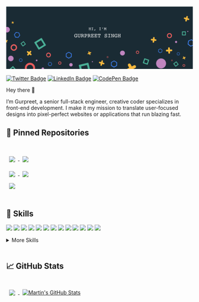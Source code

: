 [![Gurpreet's GitHub Banner](./assets/GitHubHeader.png)](https://github.com/gurpreetsingh41333)

[![Twitter Badge](https://img.shields.io/badge/Twitter-Profile-informational?style=flat&logo=twitter&logoColor=white&color=1CA2F1)](https://twitter.com/gpsingh41333)
[![LinkedIn Badge](https://img.shields.io/badge/LinkedIn-Profile-informational?style=flat&logo=linkedin&logoColor=white&color=0D76A8)](https://www.linkedin.com/in/gurpreet-singh41333/)
[![CodePen Badge](https://img.shields.io/badge/codesandbox-Profile-informational?style=flat&logo=codesandbox&logoColor=white&color=black)](https://codesandbox.io/u/gurpreetsingh41333)

Hey there 👋

I’m Gurpreet, a senior full-stack engineer, creative coder specializes in front-end development. I make it my mission to translate user-focused designs into pixel-perfect websites or applications that run blazing fast.

## 📌 Pinned Repositories

<br>

<a href="https://github.com/gurpreetsingh41333/react-redux-router-hooks-starter-kit">
  <img align="center" style="margin:1rem 0.5rem" src="https://github-readme-stats.vercel.app/api/pin/?username=gurpreetsingh41333&repo=react-redux-router-hooks-starter-kit&title_color=ffffff&text_color=c9cacc&icon_color=4AB197&bg_color=1A2B34" />
</a>

<a href="https://github.com/gurpreetsingh41333/react-redux-mfe">
  <img align="center" style="margin:0.5rem" src="https://github-readme-stats.vercel.app/api/pin/?username=gurpreetsingh41333&repo=react-redux-mfe&title_color=ffffff&text_color=c9cacc&icon_color=4AB197&bg_color=1A2B34" />
</a>

<br>

<a href="https://github.com/gurpreetsingh41333/authentication-component">
  <img align="center" style="margin:0.5rem" src="https://github-readme-stats.vercel.app/api/pin/?username=gurpreetsingh41333&repo=authentication-component&title_color=ffffff&text_color=c9cacc&icon_color=4AB197&bg_color=1A2B34" />
</a>

<a href="https://github.com/gurpreetsingh41333/webpackBasics">
  <img align="center" style="margin:0.5rem" src="https://github-readme-stats.vercel.app/api/pin/?username=gurpreetsingh41333&repo=webpackBasics&title_color=ffffff&text_color=c9cacc&icon_color=4AB197&bg_color=1A2B34" />
</a>

<br>

<a href="https://github.com/gurpreetsingh41333/eslint-webpack">
  <img align="center" style="margin:0.5rem" src="https://github-readme-stats.vercel.app/api/pin/?username=gurpreetsingh41333&repo=eslint-webpack&title_color=ffffff&text_color=c9cacc&icon_color=4AB197&bg_color=1A2B34" />
</a>

<br>
<br>

## 💼 Skills

![](https://img.shields.io/badge/Code-React-informational?style=flat&logo=react&logoColor=white&color=4AB197)
![](https://img.shields.io/badge/Code-ReactNative-informational?style=flat&logo=react&logoColor=white&color=4AB197)
![](https://img.shields.io/badge/Code-Redux-informational?style=flat&logo=Redux&logoColor=white&color=4AB197)
![](https://img.shields.io/badge/Code-Next-informational?style=flat&logo=next.js&logoColor=white&color=4AB197)
![](https://img.shields.io/badge/Code-Vue-informational?style=flat&logo=vue.js&logoColor=white&color=4AB197)
![](https://img.shields.io/badge/Code-Nuxt-informational?style=flat&logo=nuxt.js&logoColor=white&color=4AB197)
![](https://img.shields.io/badge/Code-Gatsby-informational?style=flat&logo=gatsby&logoColor=white&color=4AB197)
![](https://img.shields.io/badge/Code-JavaScript-informational?style=flat&logo=JavaScript&logoColor=white&color=4AB197)
![](https://img.shields.io/badge/Code-TypeScript-informational?style=flat&logo=TypeScript&logoColor=white&color=4AB197)
![](https://img.shields.io/badge/Code-Node-informational?style=flat&logo=node.js&logoColor=white&color=4AB197)
![](https://img.shields.io/badge/Code-Express-informational?style=flat&logo=express&logoColor=white&color=4AB197)
![](https://img.shields.io/badge/Code-MongoDB-informational?style=flat&logo=MongoDB&logoColor=white&color=4AB197)
![](https://img.shields.io/badge/Code-MySQL-informational?style=flat&logo=MySQL&logoColor=white&color=4AB197)

<details>
<summary>More Skills</summary>
<br>

![](https://img.shields.io/badge/Style-CSS-informational?style=flat&logo=css3&logoColor=white&color=4AB197)
![](https://img.shields.io/badge/Style-Tailwind-informational?style=flat&logo=Tailwind-CSS&logoColor=white&color=4AB197)
![](https://img.shields.io/badge/Style-Sass-informational?style=flat&logo=Sass&logoColor=white&color=4AB197)
![](https://img.shields.io/badge/Style-Stylus-informational?style=flat&logo=Stylus&logoColor=white&color=4AB197)

<br>

![](https://img.shields.io/badge/Test-Jest-informational?style=flat&logo=jest&logoColor=white&color=4AB197)
![](https://img.shields.io/badge/Test-Enzyme-informational?style=flat&logo=jest&logoColor=white&color=4AB197)
![](https://img.shields.io/badge/Test-React-Testing-Library-informational?style=flat&logo=jest&logoColor=white&color=4AB197)

<br>

![](https://img.shields.io/badge/Tools-Docker-informational?style=flat&logo=docker&logoColor=white&color=4AB197)
![](https://img.shields.io/badge/Tools-Netlify-informational?style=flat&logo=netlify&logoColor=white&color=4AB197)
![](https://img.shields.io/badge/Tools-Jenkins-informational?style=flat&logo=jenkins&logoColor=white&color=4AB197)
![](https://img.shields.io/badge/Tools-SonarQube-informational?style=flat&logo=SonarQube&logoColor=white&color=4AB197)
![](https://img.shields.io/badge/Tools-NPM-informational?style=flat&logo=npm&logoColor=white&color=4AB197)
![](https://img.shields.io/badge/Tools-Postman-informational?style=flat&logo=Postman&logoColor=white&color=4AB197)
![](https://img.shields.io/badge/Tools-Photoshop-informational?style=flat&logo=Adobe-Photoshop&logoColor=white&color=4AB197)
![](https://img.shields.io/badge/Tools-GitHub-informational?style=flat&logo=GitHub&logoColor=white&color=4AB197)
![](https://img.shields.io/badge/Tools-GitLab-informational?style=flat&logo=GitLab&logoColor=white&color=4AB197)
![](https://img.shields.io/badge/Tools-Bitbucket-informational?style=flat&logo=Bitbucket&logoColor=white&color=4AB197)
![](https://img.shields.io/badge/Tools-Jira-informational?style=flat&logo=Jira-Software&logoColor=white&color=4AB197)

</details>

<br>

## &#x1f4c8; GitHub Stats

<br>

<a href="https://github.com/gurpreetsingh41333">
  <img align="center" style="margin:0.5rem" src="https://github-readme-stats.vercel.app/api/top-langs/?username=gurpreetsingh41333&hide=html,css&title_color=ffffff&text_color=c9cacc&icon_color=4AB197&bg_color=1A2B34" />
</a>

<a href="https://github.com/gurpreetsingh41333">
  <img align="center" style="margin:0.5rem" src="https://github-readme-stats.vercel.app/api?username=gurpreetsingh41333&show_icons=true&line_height=27&count_private=true&title_color=ffffff&text_color=c9cacc&icon_color=4AB097&bg_color=1A2B34" alt="Martin's GitHub Stats" />
</a>

<br>
<br>
